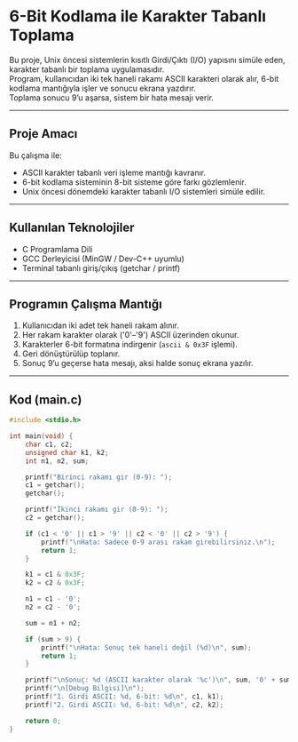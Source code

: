 # 6-Bit Kodlama ile Karakter Tabanlı Toplama

Bu proje, Unix öncesi sistemlerin kısıtlı Girdi/Çıktı (I/O) yapısını simüle eden, karakter tabanlı bir toplama uygulamasıdır.  
Program, kullanıcıdan iki tek haneli rakamı ASCII karakteri olarak alır, 6-bit kodlama mantığıyla işler ve sonucu ekrana yazdırır.  
Toplama sonucu 9’u aşarsa, sistem bir hata mesajı verir.

---

## Proje Amacı

Bu çalışma ile:
- ASCII karakter tabanlı veri işleme mantığı kavranır.
- 6-bit kodlama sisteminin 8-bit sisteme göre farkı gözlemlenir.
- Unix öncesi dönemdeki karakter tabanlı I/O sistemleri simüle edilir.

---

## Kullanılan Teknolojiler

- C Programlama Dili  
- GCC Derleyicisi (MinGW / Dev-C++ uyumlu)  
- Terminal tabanlı giriş/çıkış (getchar / printf)

---

## Programın Çalışma Mantığı

1. Kullanıcıdan iki adet tek haneli rakam alınır.  
2. Her rakam karakter olarak ('0'–'9') ASCII üzerinden okunur.  
3. Karakterler 6-bit formatına indirgenir (`ascii & 0x3F` işlemi).  
4. Geri dönüştürülüp toplanır.  
5. Sonuç 9’u geçerse hata mesajı, aksi halde sonuç ekrana yazılır.

---

## Kod (main.c)

```c
#include <stdio.h>

int main(void) {
    char c1, c2;
    unsigned char k1, k2;
    int n1, n2, sum;

    printf("Birinci rakamı gir (0-9): ");
    c1 = getchar();
    getchar();

    printf("İkinci rakamı gir (0-9): ");
    c2 = getchar();

    if (c1 < '0' || c1 > '9' || c2 < '0' || c2 > '9') {
        printf("\nHata: Sadece 0-9 arası rakam girebilirsiniz.\n");
        return 1;
    }

    k1 = c1 & 0x3F;
    k2 = c2 & 0x3F;

    n1 = c1 - '0';
    n2 = c2 - '0';

    sum = n1 + n2;

    if (sum > 9) {
        printf("\nHata: Sonuç tek haneli değil (%d)\n", sum);
        return 1;
    }

    printf("\nSonuç: %d (ASCII karakter olarak '%c')\n", sum, '0' + sum);
    printf("\n[Debug Bilgisi]\n");
    printf("1. Girdi ASCII: %d, 6-bit: %d\n", c1, k1);
    printf("2. Girdi ASCII: %d, 6-bit: %d\n", c2, k2);

    return 0;
}
